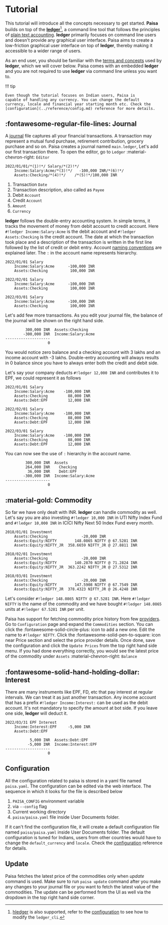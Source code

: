 # Tutorial

This tutorial will introduce all the concepts necessary to get
started. **Paisa** builds on top of the **[ledger](https://ledger-cli.org/)**[^1], a command
line tool that follows the principles of [plain text accounting](https://plaintextaccounting.org/).
**ledger** primarily focuses on command line users and doesn't provide
any graphical user interface. Paisa aims to create a low-friction
graphical user interface on top of **ledger**, thereby making it
accessible to a wider range of users.

As an end user, you should be familiar with the [terms and
concepts](https://github.com/ledger/ledger/blob/master/doc/GLOSSARY.md) used by **ledger**, which we will cover below. Paisa
comes with an embedded **ledger** and you are not required to use
**ledger** via command line unless you want to.

!!! tip

    Even though the tutorial focuses on Indian users, Paisa is
    capable of handling any currency. You can change the default
    currency, locale and financial year starting month etc. Check the
    [configuration](../reference/config.md) reference for more details.


## :fontawesome-regular-file-lines: Journal

A [journal](../reference/journal.md) file captures all your financial transactions. A transaction
may represent a mutual fund purchase, retirement contribution, grocery
purchase and so on. Paisa creates a journal named `main.ledger`, Let's
add our first transaction there. To open the editor, go to `Ledger`
:material-chevron-right: `Editor`

```ledger
2022/01/01/*(1)!*/ Salary/*(2)!*/
    Income:Salary:Acme/*(3)!*/   -100,000 INR/*(6)!*/
    Assets:Checking/*(4)!*/    /*(5)!*/100,000 INR
```

1. Transaction `Date`
2. Transaction description, also called as `Payee`
3. Debit `Account`
4. Credit `Account`
5. `Amount`
6. `Currency`

**ledger** follows the double-entry accounting system. In simple terms, it
tracks the movement of money from debit account to credit
account. Here `#!ledger Income:Salary:Acme` is the debit account and
`#!ledger Assets:Checking` is the credit account. The date at which the
transaction took place and a description of the transaction is written
in the first line followed by the list of credit or debit
entry. Account [naming conventions](../reference/accounts.md) are explained later. The `:` in the account name
represents hierarchy.

```ledger
2022/01/01 Salary
    Income:Salary:Acme      -100,000 INR
    Assets:Checking          100,000 INR

2022/02/01 Salary
    Income:Salary:Acme      -100,000 INR
    Assets:Checking          100,000 INR

2022/03/01 Salary
    Income:Salary:Acme      -100,000 INR
    Assets:Checking          100,000 INR
```

Let's add few more transactions. As you edit your journal file, the
balance of the journal will be shown on the right hand side.

```
         300,000 INR  Assets:Checking
        -300,000 INR  Income:Salary:Acme
--------------------
                   0
```

You would notice zero balance and a checking account with 3 lakhs and
an income account with -3 lakhs. Double-entry accounting will always
results in 0 balance since you have to always enter both the credit
and debit side.


Let's say your company deducts `#!ledger 12,000 INR` and contributes it to EPF,
we could represent it as follows

```ledger
2022/01/01 Salary
    Income:Salary:Acme    -100,000 INR
    Assets:Checking         88,000 INR
    Assets:Debt:EPF         12,000 INR

2022/02/01 Salary
    Income:Salary:Acme    -100,000 INR
    Assets:Checking         88,000 INR
    Assets:Debt:EPF         12,000 INR

2022/03/01 Salary
    Income:Salary:Acme    -100,000 INR
    Assets:Checking         88,000 INR
    Assets:Debt:EPF         12,000 INR
```

You can now see the use of `:` hierarchy in the account name.

```
         300,000 INR  Assets
         264,000 INR    Checking
          36,000 INR    Debt:EPF
        -300,000 INR  Income:Salary:Acme
--------------------
                   0
```

## :material-gold: Commodity

So far we have only dealt with INR. **ledger** can handle commodity as
well. Let's say you are also investing `#!ledger 10,000 INR` in UTI Nifty Index
Fund and `#!ledger 10,000 INR` in ICICI Nifty Next 50 Index Fund every
month.

```ledger
2018/01/01 Investment
    Assets:Checking               -20,000 INR
    Assets:Equity:NIFTY        148.0865 NIFTY @ 67.5281 INR
    Assets:Equity:NIFTY_JR  358.6659 NIFTY_JR @ 27.8811 INR

2018/02/01 Investment
    Assets:Checking               -20,000 INR
    Assets:Equity:NIFTY        140.2870 NIFTY @ 71.2824 INR
    Assets:Equity:NIFTY_JR  363.2242 NIFTY_JR @ 27.5312 INR

2018/03/01 Investment
    Assets:Checking               -20,000 INR
    Assets:Equity:NIFTY        147.5908 NIFTY @ 67.7549 INR
    Assets:Equity:NIFTY_JR  378.4323 NIFTY_JR @ 26.4248 INR
```

Let's consider `#!ledger 148.0865 NIFTY @ 67.5281 INR`. Here `#!ledger
NIFTY` is the name of the commodity and we have bought `#!ledger
148.0865` units at `#!ledger 67.5281 INR` per unit.

Paisa has support for fetching commodity price history from few
[providers](../reference/commodities.md). Go to `Configuration` page and expand the `Commodities`
section. You can click the :fontawesome-solid-circle-plus: icon to
add a new one. Edit the name to `#!ledger NIFTY`. Click the
:fontawesome-solid-pen-to-square: icon near Price section and select
the price provider details. Once done, save the configuration and click the
`Update Prices` from the top right hand side menu. If you had done
everything correctly, you would see the latest price of the commodity
under `Assets` :material-chevron-right: `Balance`

## :fontawesome-solid-hand-holding-dollar: Interest

There are many instruments like EPF, FD, etc that pay interest at
regular intervals. We can treat it as just another transaction. Any
income account that has a prefix `#!ledger Income:Interest:` can be
used as the debit account. It's not mandatory to specify the amount at
bot side. If you leave one side, **ledger** will deduct it.

```ledger
2022/03/31 EPF Interest
    Income:Interest:EPF     -5,000 INR
    Assets:Debt:EPF
```

```
           5,000 INR  Assets:Debt:EPF
          -5,000 INR  Income:Interest:EPF
--------------------
                   0
```

## Configuration

All the configuration related to paisa is stored in a yaml file named
`paisa.yaml`. The configuration can be edited via the web interface. The
sequence in which it looks for the file is described below

1. `PAISA_CONFIG` environment variable
1. via `--config` flag
1. Current working directory
1. `paisa/paisa.yaml` file inside User Documents folder.

If it can't find the configuration file, it will create a default
configuration file named `paisa/paisa.yaml` inside User Documents
folder. The default configuration is tuned for Indians, users from
other countries would have to change the `default_currency` and
`locale`. Check the [configuration](../reference/config.md) reference for details.

## Update

Paisa fetches the latest price of the commodities only when
*update* command is used. Make sure to run `paisa update` command
after you make any changes to your journal file or you want to fetch
the latest value of the commodities. The update can be performed from
the UI as well via the dropdown in the top right hand side corner.

[^1]: [hledger](hled) is also supported, refer to the [configuration](../reference/config.md)
    to see how to modify the `ledger_cli`.
